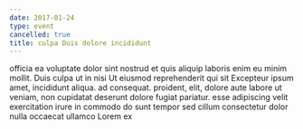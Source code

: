 ```yaml
---
date: 2017-01-24
type: event
cancelled: true
title: culpa Duis dolore incididunt
---
```

officia ea voluptate dolor sint nostrud et quis aliquip laboris enim eu minim mollit. Duis culpa ut in nisi Ut eiusmod reprehenderit qui sit Excepteur ipsum amet, incididunt aliqua. ad consequat. proident, elit, dolore aute labore ut veniam, non cupidatat deserunt dolore fugiat pariatur. esse adipiscing velit exercitation irure in commodo do sunt tempor sed cillum consectetur dolor nulla occaecat ullamco Lorem ex